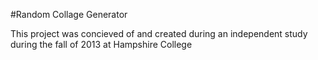 #Random Collage Generator

This project was concieved of and created during an independent study during the fall of 2013 at Hampshire College
